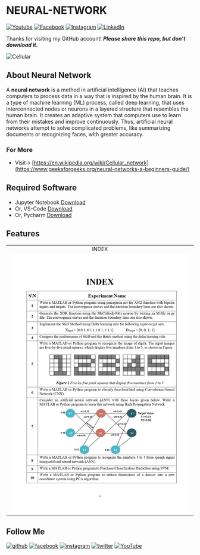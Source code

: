 # NEURAL-NETWORK

[![Youtube][youtube-shield]][youtube-url]
[![Facebook][facebook-shield]][facebook-url]
[![Instagram][instagram-shield]][instagram-url]
[![LinkedIn][linkedin-shield]][linkedin-url]

Thanks for visiting my GitHub account! ***Please share this repo, but don't download it.***
<p align="left"><img src="https://www.innovasolutions.com/wp-content/uploads/2020/04/comparision.png" width="400" height="250" alt="Cellular"></p>

## About Neural Network

A **neural network** is a method in artificial intelligence (AI) that teaches computers to process data in a way that is inspired by the human brain. It is a type of machine learning (ML) process, called deep learning, that uses interconnected nodes or neurons in a layered structure that resembles the human brain. It creates an adaptive system that computers use to learn from their mistakes and improve continuously. Thus, artificial neural networks attempt to solve complicated problems, like summarizing documents or recognizing faces, with greater accuracy.

### For More 
- Visit-> [https://en.wikipedia.org/wiki/Cellular_network](https://www.geeksforgeeks.org/neural-networks-a-beginners-guide/)



## Required Software
- Jupyter Notebook [Download](https://jupyter.org/install)
- Or, VS-Code [Download](https://code.visualstudio.com/)
- Or, Pycharm [Download](https://pycharm-community-edition.en.softonic.com/download)



## Features

|   |
|:---:|
|INDEX|
|![1](index1.jpg)|


## Follow Me

[<img src='https://cdn.jsdelivr.net/npm/simple-icons@3.0.1/icons/github.svg' alt='github' height='40'>](https://github.com/learnwithfair) [<img src='https://cdn.jsdelivr.net/npm/simple-icons@3.0.1/icons/facebook.svg' alt='facebook' height='40'>](https://www.facebook.com/learnwithfair/) [<img src='https://cdn.jsdelivr.net/npm/simple-icons@3.0.1/icons/instagram.svg' alt='instagram' height='40'>](https://www.instagram.com/learnwithfair/) [<img src='https://cdn.jsdelivr.net/npm/simple-icons@3.0.1/icons/twitter.svg' alt='twitter' height='40'>](https://www.twiter.com/learnwithfair/) [<img src='https://cdn.jsdelivr.net/npm/simple-icons@3.0.1/icons/youtube.svg' alt='YouTube' height='40'>](https://www.youtube.com/@learnwithfair)

<!-- MARKDOWN LINKS & IMAGES -->

[youtube-shield]: https://img.shields.io/badge/-Youtube-black.svg?style=flat-square&logo=youtube&color=555&logoColor=white
[youtube-url]: https://youtube.com/@learnwithfair
[facebook-shield]: https://img.shields.io/badge/-Facebook-black.svg?style=flat-square&logo=facebook&color=555&logoColor=white
[facebook-url]: https://facebook.com/learnwithfair
[instagram-shield]: https://img.shields.io/badge/-Instagram-black.svg?style=flat-square&logo=instagram&color=555&logoColor=white
[instagram-url]: https://instagram.com/learnwithfair
[linkedin-shield]: https://img.shields.io/badge/-LinkedIn-black.svg?style=flat-square&logo=linkedin&colorB=555
[linkedin-url]: https://linkedin.com/company/learnwithfair

